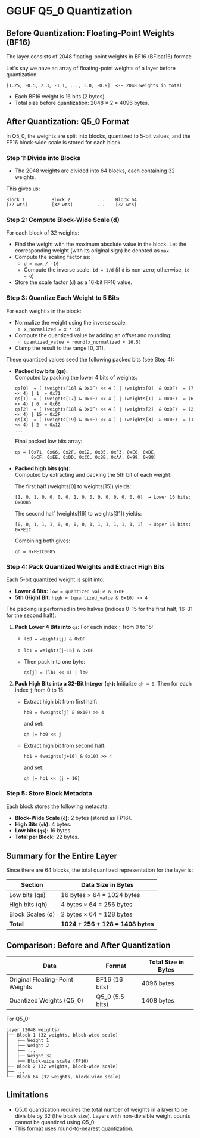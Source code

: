 # GGUF Q5_0 Quantization

## Before Quantization: Floating-Point Weights (BF16)

The layer consists of 2048 floating-point weights in BF16 (BFloat16) format:

Let's say we have an array of floating-point weights of a layer before quantization:

    [1.25, -0.5, 2.3, -1.1, ..., 1.0, -0.9]  <-- 2048 weights in total

 * Each BF16 weight is 16 bits (2 bytes).
 * Total size before quantization: 2048 × 2 = 4096 bytes.

## After Quantization: Q5_0 Format

In Q5_0, the weights are split into blocks, quantized to 5-bit values, and the FP16 block-wide scale is stored for each block.

### Step 1: Divide into Blocks

* The 2048 weights are divided into 64 blocks, each containing 32 weights.

This gives us:

    Block 1          Block 2          ...    Block 64
    [32 wts]         [32 wts]         ...    [32 wts]

### Step 2: Compute Block-Wide Scale (d)

For each block of 32 weights:

* Find the weight with the maximum absolute value in the block. Let the corresponding weight (with its original sign) be denoted as `max`.
* Compute the scaling factor as:
    * `d = max / -16`
    * Compute the inverse scale: `id = 1/d` (if `d` is non-zero; otherwise, `id = 0`)
* Store the scale factor (`d`) as a 16-bit FP16 value.

### Step 3: Quantize Each Weight to 5 Bits

For each weight `x` in the block:

* Normalize the weight using the inverse scale:
    * `x_normalized = x * id`
* Compute the quantized value by adding an offset and rounding:
    * `quantized_value = round(x_normalized + 16.5)`
* Clamp the result to the range [0, 31].

These quantized values seed the following packed bits (see Step 4):

- **Packed low bits (qs):**  
  Computed by packing the lower 4 bits of weights:
  
  ```
  qs[0]  = ( (weights[16] & 0x0F) << 4 ) | (weights[0]  & 0x0F)  = (7  << 4) | 1  = 0x71
  qs[1]  = ( (weights[17] & 0x0F) << 4 ) | (weights[1]  & 0x0F)  = (6  << 4) | 6  = 0x66
  qs[2]  = ( (weights[18] & 0x0F) << 4 ) | (weights[2]  & 0x0F)  = (2  << 4) | 15 = 0x2F
  qs[3]  = ( (weights[19] & 0x0F) << 4 ) | (weights[3]  & 0x0F)  = (1  << 4) | 2  = 0x12
  ...
  ```
  Final packed low bits array:
  
  ```
  qs = [0x71, 0x66, 0x2F, 0x12, 0x05, 0xF3, 0xE0, 0xDE,
        0xCF, 0xEE, 0xDD, 0xCC, 0xBB, 0xAA, 0x99, 0x88]
  ```

- **Packed high bits (qh):**  
  Computed by extracting and packing the 5th bit of each weight:
  
  The first half (weights[0] to weights[15]) yields:
  
  ```
  [1, 0, 1, 0, 0, 0, 0, 1, 0, 0, 0, 0, 0, 0, 0, 0]  → Lower 16 bits: 0x0085
  ```
  
  The second half (weights[16] to weights[31]) yields:
  
  ```
  [0, 0, 1, 1, 1, 0, 0, 0, 0, 1, 1, 1, 1, 1, 1, 1]  → Upper 16 bits: 0xFE1C
  ```
  
  Combining both gives:
  
  ```
  qh = 0xFE1C0085
  ```

### Step 4: Pack Quantized Weights and Extract High Bits

Each 5-bit quantized weight is split into:
- **Lower 4 Bits:** `low = quantized_value & 0x0F`
- **5th (High) Bit:** `high = (quantized_value & 0x10) >> 4`

The packing is performed in two halves (indices 0–15 for the first half; 16–31 for the second half):

1. **Pack Lower 4 Bits into `qs`:**
   For each index `j` from 0 to 15:
   - `lb0 = weights[j] & 0x0F`
   - `lb1 = weights[j+16] & 0x0F`
   - Then pack into one byte:
     
         qs[j] = (lb1 << 4) | lb0

2. **Pack High Bits into a 32-Bit Integer (`qh`):**
   Initialize `qh = 0`. Then for each index `j` from 0 to 15:
   - Extract high bit from first half:
     
         hb0 = (weights[j] & 0x10) >> 4
     
     and set:
     
         qh |= hb0 << j
     
   - Extract high bit from second half:
     
         hb1 = (weights[j+16] & 0x10) >> 4
     
     and set:
     
         qh |= hb1 << (j + 16)

### Step 5: Store Block Metadata

Each block stores the following metadata:
* **Block-Wide Scale (`d`):** 2 bytes (stored as FP16).
* **High Bits (`qh`):** 4 bytes.
* **Low bits (`qs`):** 16 bytes.
* **Total per Block:** 22 bytes.

## Summary for the Entire Layer

Since there are 64 blocks, the total quantized representation for the layer is:

| Section              | Data Size in Bytes         |
|----------------------|----------------------------|
| Low bits (qs)        | 16 bytes × 64 = 1024 bytes  |
| High bits (qh)       | 4 bytes × 64 = 256 bytes   |
| Block Scales (d)     | 2 bytes × 64 = 128 bytes   |
| **Total**            | **1024 + 256 + 128 = 1408 bytes** |

## Comparison: Before and After Quantization

| Data                                   | Format        | Total Size in Bytes |
|----------------------------------------|---------------|---------------------|
| Original Floating-Point Weights        | BF16 (16 bits)| 4096 bytes          |
| Quantized Weights (Q5_0)                | Q5_0 (5.5 bits)         | 1408 bytes          |

For Q5_0:

    Layer (2048 weights)
    ├── Block 1 (32 weights, block-wide scale)
    │   ├── Weight 1
    │   ├── Weight 2
    │   ├── ...
    │   ├── Weight 32
    │   ├── Block-wide scale (FP16)
    ├── Block 2 (32 weights, block-wide scale)
    ├── ...
    └── Block 64 (32 weights, block-wide scale)

## Limitations

* Q5_0 quantization requires the total number of weights in a layer to be divisible by 32 (the block size). Layers with non-divisible weight counts cannot be quantized using Q5_0.
* This format uses round-to-nearest quantization.
